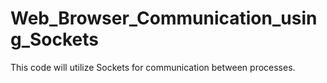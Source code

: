 # Web_Browser_Communication_using_Sockets
This code will utilize Sockets for communication between processes.  
